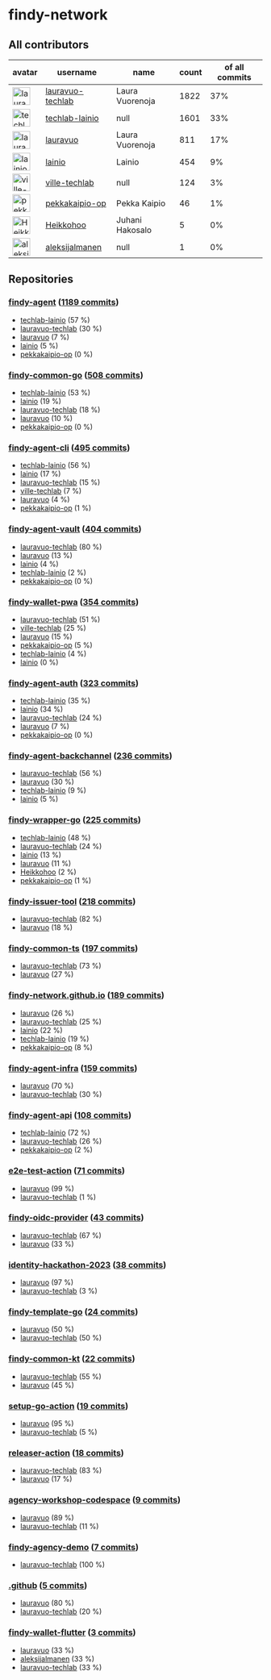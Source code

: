 
# findy-network

## All contributors

| avatar | username | name | count | of all commits |
|--------|----------|------|---------|---|
| <img src="https://avatars.githubusercontent.com/u/49157864?s=35&v=4" alt="lauravuo-techlab" width="35px" /> | [lauravuo-techlab](https://github.com/lauravuo-techlab) | Laura Vuorenoja | 1822 | 37%
| <img src="https://avatars.githubusercontent.com/u/48682716?s=35&v=4" alt="techlab-lainio" width="35px" /> | [techlab-lainio](https://github.com/techlab-lainio) | null | 1601 | 33%
| <img src="https://avatars.githubusercontent.com/u/29113682?s=35&v=4" alt="lauravuo" width="35px" /> | [lauravuo](https://github.com/lauravuo) | Laura Vuorenoja | 811 | 17%
| <img src="https://avatars.githubusercontent.com/u/11439212?s=35&v=4" alt="lainio" width="35px" /> | [lainio](https://github.com/lainio) | Lainio | 454 | 9%
| <img src="https://avatars.githubusercontent.com/u/59019416?s=35&v=4" alt="ville-techlab" width="35px" /> | [ville-techlab](https://github.com/ville-techlab) | null | 124 | 3%
| <img src="https://avatars.githubusercontent.com/u/49303661?s=35&v=4" alt="pekkakaipio-op" width="35px" /> | [pekkakaipio-op](https://github.com/pekkakaipio-op) | Pekka Kaipio | 46 | 1%
| <img src="https://avatars.githubusercontent.com/u/52442320?s=35&v=4" alt="Heikkohoo" width="35px" /> | [Heikkohoo](https://github.com/Heikkohoo) | Juhani Hakosalo | 5 | 0%
| <img src="https://avatars.githubusercontent.com/u/134267297?s=35&v=4" alt="aleksijalmanen" width="35px" /> | [aleksijalmanen](https://github.com/aleksijalmanen) | null | 1 | 0%

## Repositories

### [findy-agent](https://github.com/findy-network/findy-agent) ([1189 commits](https://github.com/findy-network/findy-agent/graphs/contributors))

* [techlab-lainio](https://github.com/techlab-lainio) (57 %)
* [lauravuo-techlab](https://github.com/lauravuo-techlab) (30 %)
* [lauravuo](https://github.com/lauravuo) (7 %)
* [lainio](https://github.com/lainio) (5 %)
* [pekkakaipio-op](https://github.com/pekkakaipio-op) (0 %)
    
### [findy-common-go](https://github.com/findy-network/findy-common-go) ([508 commits](https://github.com/findy-network/findy-common-go/graphs/contributors))

* [techlab-lainio](https://github.com/techlab-lainio) (53 %)
* [lainio](https://github.com/lainio) (19 %)
* [lauravuo-techlab](https://github.com/lauravuo-techlab) (18 %)
* [lauravuo](https://github.com/lauravuo) (10 %)
* [pekkakaipio-op](https://github.com/pekkakaipio-op) (0 %)
    
### [findy-agent-cli](https://github.com/findy-network/findy-agent-cli) ([495 commits](https://github.com/findy-network/findy-agent-cli/graphs/contributors))

* [techlab-lainio](https://github.com/techlab-lainio) (56 %)
* [lainio](https://github.com/lainio) (17 %)
* [lauravuo-techlab](https://github.com/lauravuo-techlab) (15 %)
* [ville-techlab](https://github.com/ville-techlab) (7 %)
* [lauravuo](https://github.com/lauravuo) (4 %)
* [pekkakaipio-op](https://github.com/pekkakaipio-op) (1 %)
    
### [findy-agent-vault](https://github.com/findy-network/findy-agent-vault) ([404 commits](https://github.com/findy-network/findy-agent-vault/graphs/contributors))

* [lauravuo-techlab](https://github.com/lauravuo-techlab) (80 %)
* [lauravuo](https://github.com/lauravuo) (13 %)
* [lainio](https://github.com/lainio) (4 %)
* [techlab-lainio](https://github.com/techlab-lainio) (2 %)
* [pekkakaipio-op](https://github.com/pekkakaipio-op) (0 %)
    
### [findy-wallet-pwa](https://github.com/findy-network/findy-wallet-pwa) ([354 commits](https://github.com/findy-network/findy-wallet-pwa/graphs/contributors))

* [lauravuo-techlab](https://github.com/lauravuo-techlab) (51 %)
* [ville-techlab](https://github.com/ville-techlab) (25 %)
* [lauravuo](https://github.com/lauravuo) (15 %)
* [pekkakaipio-op](https://github.com/pekkakaipio-op) (5 %)
* [techlab-lainio](https://github.com/techlab-lainio) (4 %)
* [lainio](https://github.com/lainio) (0 %)
    
### [findy-agent-auth](https://github.com/findy-network/findy-agent-auth) ([323 commits](https://github.com/findy-network/findy-agent-auth/graphs/contributors))

* [techlab-lainio](https://github.com/techlab-lainio) (35 %)
* [lainio](https://github.com/lainio) (34 %)
* [lauravuo-techlab](https://github.com/lauravuo-techlab) (24 %)
* [lauravuo](https://github.com/lauravuo) (7 %)
* [pekkakaipio-op](https://github.com/pekkakaipio-op) (0 %)
    
### [findy-agent-backchannel](https://github.com/findy-network/findy-agent-backchannel) ([236 commits](https://github.com/findy-network/findy-agent-backchannel/graphs/contributors))

* [lauravuo-techlab](https://github.com/lauravuo-techlab) (56 %)
* [lauravuo](https://github.com/lauravuo) (30 %)
* [techlab-lainio](https://github.com/techlab-lainio) (9 %)
* [lainio](https://github.com/lainio) (5 %)
    
### [findy-wrapper-go](https://github.com/findy-network/findy-wrapper-go) ([225 commits](https://github.com/findy-network/findy-wrapper-go/graphs/contributors))

* [techlab-lainio](https://github.com/techlab-lainio) (48 %)
* [lauravuo-techlab](https://github.com/lauravuo-techlab) (24 %)
* [lainio](https://github.com/lainio) (13 %)
* [lauravuo](https://github.com/lauravuo) (11 %)
* [Heikkohoo](https://github.com/Heikkohoo) (2 %)
* [pekkakaipio-op](https://github.com/pekkakaipio-op) (1 %)
    
### [findy-issuer-tool](https://github.com/findy-network/findy-issuer-tool) ([218 commits](https://github.com/findy-network/findy-issuer-tool/graphs/contributors))

* [lauravuo-techlab](https://github.com/lauravuo-techlab) (82 %)
* [lauravuo](https://github.com/lauravuo) (18 %)
    
### [findy-common-ts](https://github.com/findy-network/findy-common-ts) ([197 commits](https://github.com/findy-network/findy-common-ts/graphs/contributors))

* [lauravuo-techlab](https://github.com/lauravuo-techlab) (73 %)
* [lauravuo](https://github.com/lauravuo) (27 %)
    
### [findy-network.github.io](https://github.com/findy-network/findy-network.github.io) ([189 commits](https://github.com/findy-network/findy-network.github.io/graphs/contributors))

* [lauravuo](https://github.com/lauravuo) (26 %)
* [lauravuo-techlab](https://github.com/lauravuo-techlab) (25 %)
* [lainio](https://github.com/lainio) (22 %)
* [techlab-lainio](https://github.com/techlab-lainio) (19 %)
* [pekkakaipio-op](https://github.com/pekkakaipio-op) (8 %)
    
### [findy-agent-infra](https://github.com/findy-network/findy-agent-infra) ([159 commits](https://github.com/findy-network/findy-agent-infra/graphs/contributors))

* [lauravuo](https://github.com/lauravuo) (70 %)
* [lauravuo-techlab](https://github.com/lauravuo-techlab) (30 %)
    
### [findy-agent-api](https://github.com/findy-network/findy-agent-api) ([108 commits](https://github.com/findy-network/findy-agent-api/graphs/contributors))

* [techlab-lainio](https://github.com/techlab-lainio) (72 %)
* [lauravuo-techlab](https://github.com/lauravuo-techlab) (26 %)
* [pekkakaipio-op](https://github.com/pekkakaipio-op) (2 %)
    
### [e2e-test-action](https://github.com/findy-network/e2e-test-action) ([71 commits](https://github.com/findy-network/e2e-test-action/graphs/contributors))

* [lauravuo](https://github.com/lauravuo) (99 %)
* [lauravuo-techlab](https://github.com/lauravuo-techlab) (1 %)
    
### [findy-oidc-provider](https://github.com/findy-network/findy-oidc-provider) ([43 commits](https://github.com/findy-network/findy-oidc-provider/graphs/contributors))

* [lauravuo-techlab](https://github.com/lauravuo-techlab) (67 %)
* [lauravuo](https://github.com/lauravuo) (33 %)
    
### [identity-hackathon-2023](https://github.com/findy-network/identity-hackathon-2023) ([38 commits](https://github.com/findy-network/identity-hackathon-2023/graphs/contributors))

* [lauravuo](https://github.com/lauravuo) (97 %)
* [lauravuo-techlab](https://github.com/lauravuo-techlab) (3 %)
    
### [findy-template-go](https://github.com/findy-network/findy-template-go) ([24 commits](https://github.com/findy-network/findy-template-go/graphs/contributors))

* [lauravuo](https://github.com/lauravuo) (50 %)
* [lauravuo-techlab](https://github.com/lauravuo-techlab) (50 %)
    
### [findy-common-kt](https://github.com/findy-network/findy-common-kt) ([22 commits](https://github.com/findy-network/findy-common-kt/graphs/contributors))

* [lauravuo-techlab](https://github.com/lauravuo-techlab) (55 %)
* [lauravuo](https://github.com/lauravuo) (45 %)
    
### [setup-go-action](https://github.com/findy-network/setup-go-action) ([19 commits](https://github.com/findy-network/setup-go-action/graphs/contributors))

* [lauravuo](https://github.com/lauravuo) (95 %)
* [lauravuo-techlab](https://github.com/lauravuo-techlab) (5 %)
    
### [releaser-action](https://github.com/findy-network/releaser-action) ([18 commits](https://github.com/findy-network/releaser-action/graphs/contributors))

* [lauravuo-techlab](https://github.com/lauravuo-techlab) (83 %)
* [lauravuo](https://github.com/lauravuo) (17 %)
    
### [agency-workshop-codespace](https://github.com/findy-network/agency-workshop-codespace) ([9 commits](https://github.com/findy-network/agency-workshop-codespace/graphs/contributors))

* [lauravuo](https://github.com/lauravuo) (89 %)
* [lauravuo-techlab](https://github.com/lauravuo-techlab) (11 %)
    
### [findy-agency-demo](https://github.com/findy-network/findy-agency-demo) ([7 commits](https://github.com/findy-network/findy-agency-demo/graphs/contributors))

* [lauravuo-techlab](https://github.com/lauravuo-techlab) (100 %)
    
### [.github](https://github.com/findy-network/.github) ([5 commits](https://github.com/findy-network/.github/graphs/contributors))

* [lauravuo](https://github.com/lauravuo) (80 %)
* [lauravuo-techlab](https://github.com/lauravuo-techlab) (20 %)
    
### [findy-wallet-flutter](https://github.com/findy-network/findy-wallet-flutter) ([3 commits](https://github.com/findy-network/findy-wallet-flutter/graphs/contributors))

* [lauravuo](https://github.com/lauravuo) (33 %)
* [aleksijalmanen](https://github.com/aleksijalmanen) (33 %)
* [lauravuo-techlab](https://github.com/lauravuo-techlab) (33 %)
    
    